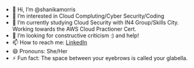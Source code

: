 - 👋 Hi, I’m @shanikamorris
- 👀 I’m interested in Cloud Compluting/Cyber Security/Coding 
- 🌱 I’m currently studying Cloud Security with IN4 Group/Skills City. Working towards the AWS Cloud Practioner Cert. 
- 💞️ I’m looking for constructive criticism :) and help! 
- 📫 How to reach me: [LinkedIn](:https://www.linkedin.com/in/shanikamorris)
- 😄 Pronouns: She/Her
- ⚡ Fun fact: The space between your eyebrows is called your glabella.

<!---
shanikamorris/shanikamorris is a ✨ special ✨ repository because its `README.md` (this file) appears on your GitHub profile.
You can click the Preview link to take a look at your changes.
--->
